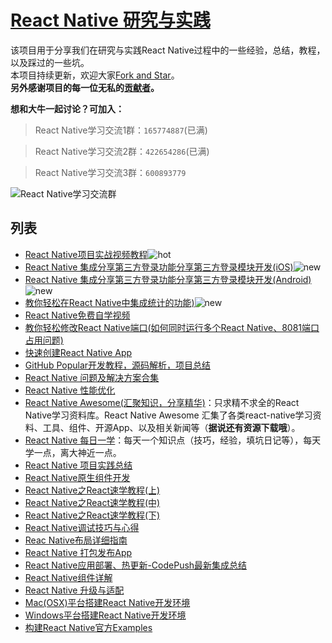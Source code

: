 # [React Native 研究与实践](https://github.com/crazycodeboy/RNStudyNotes/)  
该项目用于分享我们在研究与实践React Native过程中的一些经验，总结，教程，以及踩过的一些坑。   
本项目持续更新，欢迎大家[Fork and Star](https://github.com/crazycodeboy/RNStudyNotes/)。   
**另外感谢项目的每一位无私的[贡献者](https://github.com/crazycodeboy/RNStudyNotes/graphs/contributors)。**    

**想和大牛一起讨论？可加入：**


>React Native学习交流1群：`165774887`(已满)

>React Native学习交流2群：`422654286`(已满)

>React Native学习交流3群：`600893779`

![React Native学习交流群](https://raw.githubusercontent.com/crazycodeboy/RNStudyNotes/master/React%20Native%E5%8F%91%E5%B8%83APP%E4%B9%8B%E7%AD%BE%E5%90%8D%E6%89%93%E5%8C%85APK/images/react%20native%20%E5%AD%A6%E4%B9%A0%E4%BA%A4%E6%B5%81%E7%BE%A4_qrcode_share.png)

## 列表  

* [React Native项目实战视频教程](http://coding.imooc.com/class/89.html)![ hot](http://www.devio.org/img/ico/ico_hot.gif)
* [React Native 集成分享第三方登录功能分享第三方登录模块开发(iOS)](http://www.devio.org/2017/09/30/React-Native-integration-share-third-party-login-function-ios/)![ new](http://www.devio.org/img/ico/ico_new.gif)
* [React Native 集成分享第三方登录功能分享第三方登录模块开发(Android)](http://www.devio.org/2017/09/10/React-Native-integration-share-third-party-login-function/)![ new](http://www.devio.org/img/ico/ico_new.gif)
* [教你轻松在React Native中集成统计的功能)](http://www.devio.org/2017/09/03/React-Native-Integrated-analysis-function/)![ new](http://www.devio.org/img/ico/ico_new.gif)
* [React Native免费自学视频](http://www.imooc.com/learn/808)
* [教你轻松修改React Native端口(如何同时运行多个React Native、8081端口占用问题)](http://www.devio.org/2017/08/18/Modify-the-React-Native-listening-port/)
* [快速创建React Native App](http://www.devio.org/2017/07/12/quickly-create-react-native-app/) 
* [GitHub Popular开发教程，源码解析，项目总结](https://github.com/crazycodeboy/RNStudyNotes/tree/master/React%20Native%20%E9%A1%B9%E7%9B%AE%E5%AE%9E%E8%B7%B5%E6%80%BB%E7%BB%93/GitHub%20Popular%E5%BC%80%E5%8F%91%E6%95%99%E7%A8%8B%EF%BC%8C%E6%BA%90%E7%A0%81%E8%A7%A3%E6%9E%90%EF%BC%8C%E9%A1%B9%E7%9B%AE%E6%80%BB%E7%BB%93)
* [React Native 问题及解决方案合集](https://github.com/crazycodeboy/RNStudyNotes/tree/master/React%20Native%20%E9%97%AE%E9%A2%98%E5%8F%8A%E8%A7%A3%E5%86%B3%E6%96%B9%E6%A1%88%E5%90%88%E9%9B%86)
* [React Native 性能优化](https://github.com/crazycodeboy/RNStudyNotes/tree/master/React%20Native%20%E6%80%A7%E8%83%BD%E4%BC%98%E5%8C%96)
* [React Native Awesome(汇聚知识，分享精华)](https://github.com/crazycodeboy/react-native-awesome)：只求精不求全的React Native学习资料库。React Native Awesome 汇集了各类react-native学习资料、工具、组件、开源App、以及相关新闻等（**据说还有资源下载哦**）。
* [React Native 每日一学](https://github.com/crazycodeboy/RNStudyNotes/tree/master/React%20Native%20%E6%AF%8F%E6%97%A5%E4%B8%80%E5%AD%A6)：每天一个知识点（技巧，经验，填坑日记等），每天学一点，离大神近一点。
* [React Native 项目实践总结](https://github.com/crazycodeboy/RNStudyNotes/tree/master/React%20Native%20%E9%A1%B9%E7%9B%AE%E5%AE%9E%E8%B7%B5%E6%80%BB%E7%BB%93)
* [React Native原生组件开发](https://github.com/crazycodeboy/RNStudyNotes/tree/master/React%20Native%E5%8E%9F%E7%94%9F%E7%BB%84%E4%BB%B6%E5%BC%80%E5%8F%91)
* [React Native之React速学教程(上)](https://github.com/crazycodeboy/RNStudyNotes/blob/master/React%20Native%E4%B9%8BReact%E9%80%9F%E5%AD%A6%E6%95%99%E7%A8%8B/React%20Native%E4%B9%8BReact%E9%80%9F%E5%AD%A6%E6%95%99%E7%A8%8B%20(%E4%B8%8A).md)
* [React Native之React速学教程(中)](https://github.com/crazycodeboy/RNStudyNotes/blob/master/React%20Native%E4%B9%8BReact%E9%80%9F%E5%AD%A6%E6%95%99%E7%A8%8B/React%20Native%E4%B9%8BReact%E9%80%9F%E5%AD%A6%E6%95%99%E7%A8%8B%20(%E4%B8%AD)%20.md)
* [React Native之React速学教程(下)](https://github.com/crazycodeboy/RNStudyNotes/blob/master/React%20Native%E4%B9%8BReact%E9%80%9F%E5%AD%A6%E6%95%99%E7%A8%8B/React%20Native%E4%B9%8BReact%E9%80%9F%E5%AD%A6%E6%95%99%E7%A8%8B%20(%E4%B8%8B).md)
* [React Native调试技巧与心得](https://github.com/crazycodeboy/RNStudyNotes/blob/master/React%20Native%E8%B0%83%E8%AF%95%E6%8A%80%E5%B7%A7%E4%B8%8E%E5%BF%83%E5%BE%97/React%20Native%E8%B0%83%E8%AF%95%E6%8A%80%E5%B7%A7%E4%B8%8E%E5%BF%83%E5%BE%97.md)
* [Reac Native布局详细指南](https://github.com/crazycodeboy/RNStudyNotes/blob/master/React%20Native%E5%B8%83%E5%B1%80/React%20Native%E5%B8%83%E5%B1%80%E8%AF%A6%E7%BB%86%E6%8C%87%E5%8D%97/React%20Native%E5%B8%83%E5%B1%80%E8%AF%A6%E7%BB%86%E6%8C%87%E5%8D%97.md)
*  [React Native 打包发布App](https://github.com/crazycodeboy/RNStudyNotes/tree/master/React%20Native%E6%89%93%E5%8C%85%E5%8F%91%E5%B8%83App)    
*  [React Native应用部署、热更新-CodePush最新集成总结](https://github.com/crazycodeboy/RNStudyNotes/tree/master/React%20Native%E5%BA%94%E7%94%A8%E9%83%A8%E7%BD%B2%E3%80%81%E7%83%AD%E6%9B%B4%E6%96%B0-CodePush%E6%9C%80%E6%96%B0%E9%9B%86%E6%88%90%E6%80%BB%E7%BB%93)
* [React Native组件详解](https://github.com/crazycodeboy/RNStudyNotes/tree/master/React%20Native%E7%BB%84%E4%BB%B6%E8%AF%A6%E8%A7%A3)
* [React Native 升级与适配](https://github.com/crazycodeboy/RNStudyNotes/tree/master/React%20Native%20%E5%8D%87%E7%BA%A7%E4%B8%8E%E9%80%82%E9%85%8D)
* [Mac(OSX)平台搭建React Native开发环境](http://www.devio.org/2016/05/20/React-Native-development-environment-build-mac-platform/)
* [Windows平台搭建React Native开发环境](http://www.devio.org/2016/05/20/React-Native-development-environment-build-Windows-platform/)
* [构建React Native官方Examples](http://www.devio.org/2017/06/01/Construction-of-React-Native-Official/)



